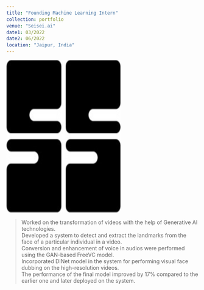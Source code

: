 ```yaml
---
title: "Founding Machine Learning Intern"
collection: portfolio
venue: "Seisei.ai"
date1: 03/2022
date2: 06/2022
location: "Jaipur, India"
---
```


<img src='/images/seisei_ai.jpg' width=300 height=400><br/>

>Worked on the transformation of videos with the help of Generative AI technologies.      
>Developed a system to detect and extract the landmarks from the face of a particular individual in a video.  
>Conversion and enhancement of voice in audios were performed using the GAN-based FreeVC model.    
>Incorporated DINet model in the system for performing visual face dubbing on the high-resolution videos.      
>The performance of the final model improved by 17% compared to the earlier one and later deployed on the system.
